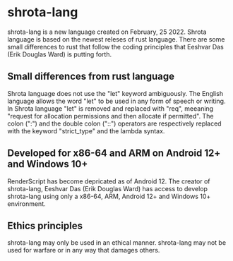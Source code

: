 # shrota-lang
shrota-lang is a new language created on February, 25 2022. Shrota language is based on the newest releses of rust language. There are some small differences to rust that follow the coding principles that Eeshvar Das (Erik Douglas Ward) is putting forth.
## Small differences from rust language
Shrota language does not use the "let" keyword ambiguously. The English language allows the word "let" to be used in any form of speech or writing. In Shrota language "let" is removed and replaced with "req", meeaning "request for allocation permissions and then allocate if permitted".
The colon (":") and the double colon ("::") operators are respectively replaced with the keyword "strict_type" and the lambda syntax.
## Developed for x86-64 and ARM on Android 12+ and Windows 10+
RenderScript has become depricated as of Android 12. The creator of shrota-lang, Eeshvar Das (Erik Douglas Ward) has access to develop shrota-lang using only a x86-64, ARM, Android 12+ and Windows 10+ environment.
## Ethics principles
shrota-lang may only be used in an ethical manner. shrota-lang may not be used for warfare or in any way that damages others.
